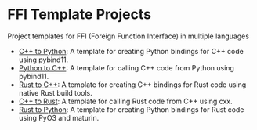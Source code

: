 # FFI Template Projects

Project templates for FFI (Foreign Function Interface) in multiple languages

- [C++ to Python](cpp-to-python/README.md): A template for creating Python bindings for C++ code using pybind11.
- [Python to C++](python-to-cpp/README.md): A template for calling C++ code from Python using pybind11.
- [Rust to C++](rust-to-cpp/README.md): A template for creating C++ bindings for Rust code using native Rust build tools.
- [C++ to Rust](cpp-to-rust/README.md): A template for calling Rust code from C++ using cxx.
- [Rust to Python](rust-to-python/README.md): A template for creating Python bindings for Rust code using PyO3 and maturin.

